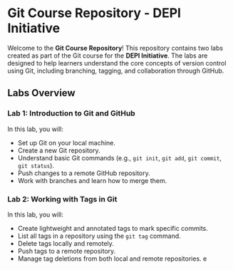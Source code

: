 # Git Course Repository - DEPI Initiative

Welcome to the **Git Course Repository**! This repository contains two labs created as part of the Git course for the **DEPI Initiative**. The labs are designed to help learners understand the core concepts of version control using Git, including branching, tagging, and collaboration through GitHub.

## Labs Overview

### Lab 1: Introduction to Git and GitHub
In this lab, you will:
- Set up Git on your local machine.
- Create a new Git repository.
- Understand basic Git commands (e.g., `git init`, `git add`, `git commit`, `git status`).
- Push changes to a remote GitHub repository.
- Work with branches and learn how to merge them.

### Lab 2: Working with Tags in Git
In this lab, you will:
- Create lightweight and annotated tags to mark specific commits.
- List all tags in a repository using the `git tag` command.
- Delete tags locally and remotely.
- Push tags to a remote repository.
- Manage tag deletions from both local and remote repositories.
e
